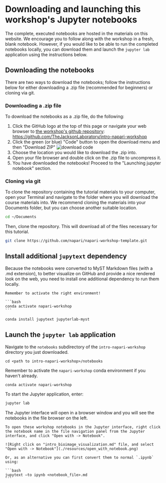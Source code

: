 # Downloading and launching this workshop's Jupyter notebooks

The complete, executed notebooks are hosted in the materials on this website. We encourage you
to follow along with the workshop in a fresh, blank notebook. However, if you
would like to be able to run the completed notebooks locally, you can download them
and launch the `jupyter lab` application using the instructions below.

## Downloading the notebooks

There are two ways to download the notebooks; follow the instructions below for
either downloading a .zip file (recommended for beginners) or cloning via git.

### Downloading a .zip file
To download the notebooks as a .zip file, do the following:

1. Click the GitHub logo at the top of this page or navigate your web browser to [the workshop's github repository](https://github.com/TheJacksonLaboratory/intro-napari-workshop): https://github.com/TheJacksonLaboratory/intro-napari-workshop
2. Click the green (or blue) "Code" button to open the download menu and then
   "Download ZIP" ![download code](./resources/download_code.png)
3. Choose the location you would like to download the .zip into.
4. Open your file browser and double click on the .zip file to uncompress it.
5. You have downloaded the notebooks! Proceed to the "Launching jupyter
   notebook" section.

### Cloning via git
To clone the repository containing the tutorial materials to your computer, open
your Terminal and navigate to the folder where you will download the course
materials into. We recommend cloning the materials into your Documents folder,
but you can choose another suitable location. 

 ```bash
 cd ~/Documents
 ```

Then, clone the repository. This will download all of the files necessary for
this tutorial.

 ```bash
 git clone https://github.com/napari/napari-workshop-template.git
 ```

## Install additional `jupytext` dependency

Because the notebooks were converted to MyST Markdown files (with a .md extension),
to better  visualize on GitHub and provide a nice rendered look on the web,
you need to install one additional dependency to run them locally.

````{important}
Remember to activate the right environment!

```bash
conda activate napari-workshop
```
````

```bash
conda install jupytext jupyterlab-myst
```


## Launch the `jupyter lab` application

Navigate to the `notebooks` subdirectory of the
`intro-napari-workshop` directory you just downloaded.

```
cd <path to intro-napari-workshop>/notebooks
```

Remember to activate the `napari-workshop` conda environment if you haven't already.

```bash
conda activate napari-workshop
```

To start the Jupyter application, enter:

```bash
jupyter lab
```

The Jupyter interface will open in a browser window and you will see the notebooks
in the file browser on the left.

````{important}
To open these workshop notebooks in the Jupyter interface, right click the notebook name in the file navigation panel from the Jupyter interface, and click "Open with -> Notebook".

![Right click on "intro_bioimage_visualization.md" file, and select "Open with -> Notebook"](./resources/open_with_notebook.png)

Or, as an alternative you can first convert them to normal `.ipynb` using:

```bash
jupytext –to ipynb <notebook_file>.md
```

````
